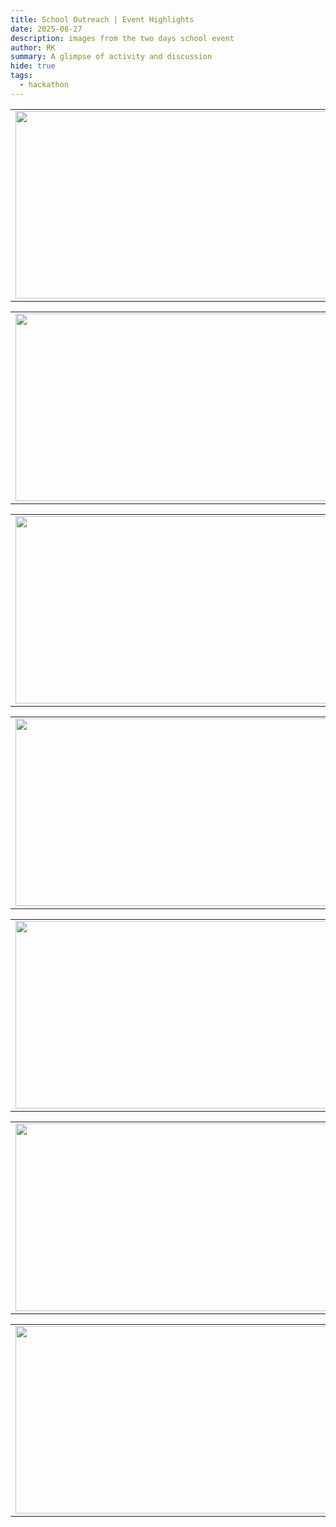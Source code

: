 ```yaml
---
title: School Outreach | Event Highlights
date: 2025-08-27
description: images from the two days school event 
author: RK
summary: A glimpse of activity and discussion 
hide: true
tags:
  - hackathon
---
```


<table>
<tr>
<td><img src='{{ "/static/img/events_all/school_E2.jpg" | url }}' width="500" height="300"></td>
<td><img src='{{ "/static/img/events_all/school_E3.jpg" | url }}' width="500" height="300"></td>
</tr>   
</table>

<table>
<tr>
<td><img src='{{ "/static/img/events_all/school_E5.jpg" | url }}' width="500" height="300"></td>
<td><img src='{{ "/static/img/events_all/school_E6.jpg" | url }}' width="500" height="300"></td>
</tr>   
</table>

<table>
<tr>
<td><img src='{{ "/static/img/events_all/school_E8.jpg" | url }}' width="500" height="300"></td>
<td><img src='{{ "/static/img/events_all/school_E10.jpg" | url }}' width="500" height="300"></td>
</tr>   
</table>

<table>
<tr>
<td><img src='{{ "/static/img/events_all/school_E11.jpg" | url }}' width="500" height="300"></td>
<td><img src='{{ "/static/img/events_all/school_E15.jpg" | url }}' width="500" height="300"></td>
</tr>   
</table>

<table>
<tr>
<td><img src='{{ "/static/img/events_all/school_E13.jpg" | url }}' width="500" height="300"></td>
<td><img src='{{ "/static/img/events_all/school_E17.jpg" | url }}' width="500" height="300"></td>
</tr>   
</table>

<table>
<tr>
<td><img src='{{ "/static/img/events_all/school_E14.jpg" | url }}' width="500" height="300"></td>
<td><img src='{{ "/static/img/events_all/school_E18.jpg" | url }}' width="500" height="300"></td>
</tr>   
</table>

<table>
<tr>
<td><img src='{{ "/static/img/events_all/school_E26.jpg" | url }}' width="500" height="300"></td>
<td><img src='{{ "/static/img/events_all/school_E30.jpg" | url }}' width="500" height="300"></td>
</tr>   
</table>